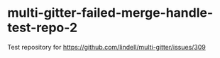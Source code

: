 # multi-gitter-failed-merge-handle-test-repo-2
Test repository for https://github.com/lindell/multi-gitter/issues/309
